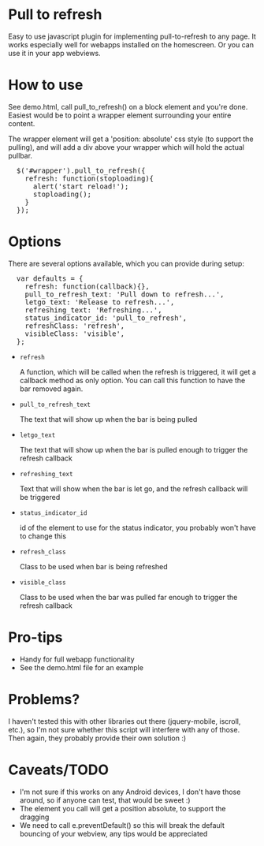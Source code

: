 Pull to refresh 
======================
Easy to use javascript plugin for implementing pull-to-refresh to any page. It works especially well for webapps installed on the homescreen. Or you can use it in your app webviews.

How to use
==========
See demo.html, call pull_to_refresh() on a block element and you're done. Easiest would be to point a wrapper element surrounding your entire content. 

The wrapper element will get a 'position: absolute' css style (to support the pulling), and will add a div above your wrapper which will hold the actual pullbar.

<pre>
  $('#wrapper').pull_to_refresh({
    refresh: function(stoploading){
      alert('start reload!');
      stoploading();
    }
  });
</pre>

Options
=======
There are several options available, which you can provide during setup:

<pre>
  var defaults = {
    refresh: function(callback){},
    pull_to_refresh_text: 'Pull down to refresh...',
    letgo_text: 'Release to refresh...',
    refreshing_text: 'Refreshing...',
    status_indicator_id: 'pull_to_refresh',
    refreshClass: 'refresh',
    visibleClass: 'visible',
  };
</pre>

*   `refresh`

    A function, which will be called when the refresh is triggered, it will get a callback method as only option. You can call this function to have the bar removed again.

*   `pull_to_refresh_text`

    The text that will show up when the bar is being pulled

*   `letgo_text`

    The text that will show up when the bar is pulled enough to trigger the refresh callback

*   `refreshing_text`
    
    Text that will show when the bar is let go, and the refresh callback will be triggered

*   `status_indicator_id`

    id of the element to use for the status indicator, you probably won't have to change this

*   `refresh_class`

    Class to be used when bar is being refreshed

*   `visible_class`

    Class to be used when the bar was pulled far enough to trigger the refresh callback

Pro-tips
========
- Handy for full webapp functionality
- See the demo.html file for an example

Problems?
=========
I haven't tested this with other libraries out there (jquery-mobile, iscroll, etc.), so I'm not sure whether this script will interfere with any of those. Then again, they probably provide their own solution :)

Caveats/TODO
============
- I'm not sure if this works on any Android devices, I don't have those around, so if anyone can test, that would be sweet :)
- The element you call will get a position absolute, to support the dragging
- We need to call e.preventDefault() so this will break the default bouncing of your webview, any tips would be appreciated